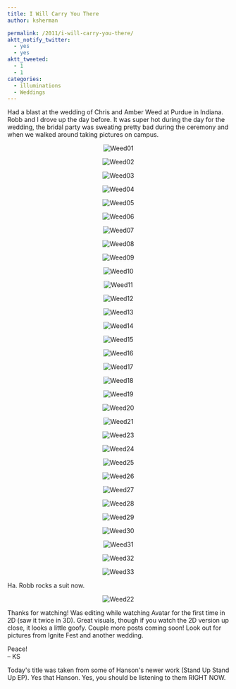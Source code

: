 ```yaml
---
title: I Will Carry You There
author: ksherman

permalink: /2011/i-will-carry-you-there/
aktt_notify_twitter:
  - yes
  - yes
aktt_tweeted:
  - 1
  - 1
categories:
  - illuminations
  - Weddings
---
```

Had a blast at the wedding of Chris and Amber Weed at Purdue in Indiana. Robb and I drove up the day before. It was super hot during the day for the wedding, the bridal party was sweating pretty bad during the ceremony and when we walked around taking pictures on campus.

<p align="center">
  <img src="https://s3-us-west-2.amazonaws.com/assets.kshermphoto.com/2011PostsImages/August/WeedWedding-01.jpg" alt="Weed01" />
</p>

<p align="center">
  <img src="https://s3-us-west-2.amazonaws.com/assets.kshermphoto.com/2011PostsImages/August/WeedWedding-02.jpg" alt="Weed02" />
</p>

<p align="center">
  <img src="https://s3-us-west-2.amazonaws.com/assets.kshermphoto.com/2011PostsImages/August/WeedWedding-03.jpg" alt="Weed03" />
</p>

<p align="center">
  <img src="https://s3-us-west-2.amazonaws.com/assets.kshermphoto.com/2011PostsImages/August/WeedWedding-04.jpg" alt="Weed04" />
</p>

<p align="center">
  <img src="https://s3-us-west-2.amazonaws.com/assets.kshermphoto.com/2011PostsImages/August/WeedWedding-05.jpg" alt="Weed05" />
</p>

<p align="center">
  <img src="https://s3-us-west-2.amazonaws.com/assets.kshermphoto.com/2011PostsImages/August/WeedWedding-06.jpg" alt="Weed06" />
</p>

<p align="center">
  <img src="https://s3-us-west-2.amazonaws.com/assets.kshermphoto.com/2011PostsImages/August/WeedWedding-07.jpg" alt="Weed07" />
</p>

<p align="center">
  <img src="https://s3-us-west-2.amazonaws.com/assets.kshermphoto.com/2011PostsImages/August/WeedWedding-08.jpg" alt="Weed08" />
</p>

<p align="center">
  <img src="https://s3-us-west-2.amazonaws.com/assets.kshermphoto.com/2011PostsImages/August/WeedWedding-09.jpg" alt="Weed09" />
</p>

<p align="center">
  <img src="https://s3-us-west-2.amazonaws.com/assets.kshermphoto.com/2011PostsImages/August/WeedWedding-10.jpg" alt="Weed10" />
</p>

<p align="center">
  <img src="https://s3-us-west-2.amazonaws.com/assets.kshermphoto.com/2011PostsImages/August/WeedWedding-11.jpg" alt="Weed11" />
</p>

<p align="center">
  <img src="https://s3-us-west-2.amazonaws.com/assets.kshermphoto.com/2011PostsImages/August/WeedWedding-12.jpg" alt="Weed12" />
</p>

<p align="center">
  <img src="https://s3-us-west-2.amazonaws.com/assets.kshermphoto.com/2011PostsImages/August/WeedWedding-13.jpg" alt="Weed13" />
</p>

<p align="center">
  <img src="https://s3-us-west-2.amazonaws.com/assets.kshermphoto.com/2011PostsImages/August/WeedWedding-14.jpg" alt="Weed14" />
</p>

<p align="center">
  <img src="https://s3-us-west-2.amazonaws.com/assets.kshermphoto.com/2011PostsImages/August/WeedWedding-15.jpg" alt="Weed15" />
</p>

<p align="center">
  <img src="https://s3-us-west-2.amazonaws.com/assets.kshermphoto.com/2011PostsImages/August/WeedWedding-16.jpg" alt="Weed16" />
</p>

<p align="center">
  <img src="https://s3-us-west-2.amazonaws.com/assets.kshermphoto.com/2011PostsImages/August/WeedWedding-17.jpg" alt="Weed17" />
</p>

<p align="center">
  <img src="https://s3-us-west-2.amazonaws.com/assets.kshermphoto.com/2011PostsImages/August/WeedWedding-18.jpg" alt="Weed18" />
</p>

<p align="center">
  <img src="https://s3-us-west-2.amazonaws.com/assets.kshermphoto.com/2011PostsImages/August/WeedWedding-19.jpg" alt="Weed19" />
</p>

<p align="center">
  <img src="https://s3-us-west-2.amazonaws.com/assets.kshermphoto.com/2011PostsImages/August/WeedWedding-20.jpg" alt="Weed20" />
</p>

<p align="center">
  <img src="https://s3-us-west-2.amazonaws.com/assets.kshermphoto.com/2011PostsImages/August/WeedWedding-21.jpg" alt="Weed21" />
</p>

<p align="center">
  <img src="https://s3-us-west-2.amazonaws.com/assets.kshermphoto.com/2011PostsImages/August/WeedWedding-23.jpg" alt="Weed23" />
</p>

<p align="center">
  <img src="https://s3-us-west-2.amazonaws.com/assets.kshermphoto.com/2011PostsImages/August/WeedWedding-24.jpg" alt="Weed24" />
</p>

<p align="center">
  <img src="https://s3-us-west-2.amazonaws.com/assets.kshermphoto.com/2011PostsImages/August/WeedWedding-25.jpg" alt="Weed25" />
</p>

<p align="center">
  <img src="https://s3-us-west-2.amazonaws.com/assets.kshermphoto.com/2011PostsImages/August/WeedWedding-26.jpg" alt="Weed26" />
</p>

<p align="center">
  <img src="https://s3-us-west-2.amazonaws.com/assets.kshermphoto.com/2011PostsImages/August/WeedWedding-27.jpg" alt="Weed27" />
</p>

<p align="center">
  <img src="https://s3-us-west-2.amazonaws.com/assets.kshermphoto.com/2011PostsImages/August/WeedWedding-28.jpg" alt="Weed28" />
</p>

<p align="center">
  <img src="https://s3-us-west-2.amazonaws.com/assets.kshermphoto.com/2011PostsImages/August/WeedWedding-29.jpg" alt="Weed29" />
</p>

<p align="center">
  <img src="https://s3-us-west-2.amazonaws.com/assets.kshermphoto.com/2011PostsImages/August/WeedWedding-30.jpg" alt="Weed30" />
</p>

<p align="center">
  <img src="https://s3-us-west-2.amazonaws.com/assets.kshermphoto.com/2011PostsImages/August/WeedWedding-31.jpg" alt="Weed31" />
</p>

<p align="center">
  <img src="https://s3-us-west-2.amazonaws.com/assets.kshermphoto.com/2011PostsImages/August/WeedWedding-32.jpg" alt="Weed32" />
</p>

<p align="center">
  <img src="https://s3-us-west-2.amazonaws.com/assets.kshermphoto.com/2011PostsImages/August/WeedWedding-33.jpg" alt="Weed33" />
</p>

Ha. Robb rocks a suit now.

<p align="center">
  <img src="https://s3-us-west-2.amazonaws.com/assets.kshermphoto.com/2011PostsImages/August/WeedWedding-22.jpg" alt="Weed22" />
</p>

Thanks for watching! Was editing while watching Avatar for the first time in 2D (saw it twice in 3D). Great visuals, though if you watch the 2D version up close, it looks a little goofy. Couple more posts coming soon! Look out for pictures from Ignite Fest and another wedding.

Peace!  
– KS

Today's title was taken from some of Hanson's newer work (Stand Up Stand Up EP). Yes that Hanson. Yes, you should be listening to them RIGHT NOW.